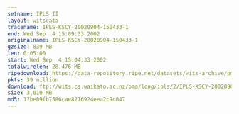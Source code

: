 ```yaml
---
setname: IPLS II
layout: witsdata
tracename: IPLS-KSCY-20020904-150433-1
end: Wed Sep  4 15:09:33 2002
originalname: IPLS-KSCY-20020904-150433-1
gzsize: 839 MB
len: 0:05:00
start: Wed Sep  4 15:04:33 2002
totalwirelen: 28,476 MB
ripedownload: https://data-repository.ripe.net/datasets/wits-archive/pma/long/ipls/2/IPLS-KSCY-20020904-150433-1.gz
pkts: 39 million
download: ftp://wits.cs.waikato.ac.nz/pma/long/ipls/2/IPLS-KSCY-20020904-150433-1.gz
size: 3,010 MB
md5: 17be09fb7586cae8216924eea2c9d047
---
```

